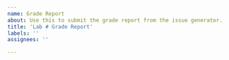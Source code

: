 ```yaml
---
name: Grade Report
about: Use this to submit the grade report from the issue generator.
title: 'Lab # Grade Report'
labels: ''
assignees: ''

---
```


<!-- Copy/paste the text from the generator. You can also make any final edits, if needed -->

